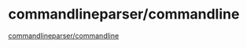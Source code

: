 # commandlineparser/commandline

[commandlineparser/commandline](https://github.com/commandlineparser/commandline)  
